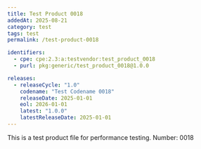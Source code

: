 ```yaml
---
title: Test Product 0018
addedAt: 2025-08-21
category: test
tags: test
permalink: /test-product-0018

identifiers:
  - cpe: cpe:2.3:a:testvendor:test_product_0018
  - purl: pkg:generic/test_product_0018@1.0.0

releases:
  - releaseCycle: "1.0"
    codename: "Test Codename 0018"
    releaseDate: 2025-01-01
    eol: 2026-01-01
    latest: "1.0.0"
    latestReleaseDate: 2025-01-01
---
```


This is a test product file for performance testing. Number: 0018
